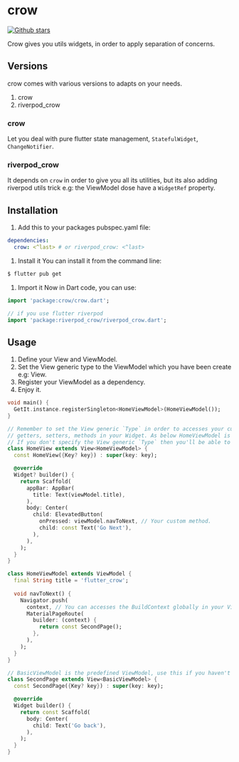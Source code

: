 # crow

[![Github stars](https://img.shields.io/github/stars/elbeicktalat/crow?logo=github)](https://github.com/elbeicktalat/crow)

Crow gives you utils widgets, in order to apply separation of concerns.

## Versions

crow comes with various versions to adapts on your needs.

1. crow
2. riverpod_crow

### crow

Let you deal with pure flutter state management, `StatefulWidget`, `ChangeNotifier`.

### riverpod_crow

It depends on `crow` in order to give you all its utilities, but its also adding
riverpod utils trick e.g: the ViewModel dose have a `WidgetRef` property.

## Installation

1) Add this to your packages pubspec.yaml file:
```yaml
dependencies:
  crow: <^last> # or riverpod_crow: <^last> 
```
1) Install it You can install it from the command line:
```bash
$ flutter pub get
```
1) Import it Now in Dart code, you can use:
```dart
import 'package:crow/crow.dart';

// if you use flutter riverpod
import 'package:riverpod_crow/riverpod_crow.dart';
```

## Usage

1. Define your View and ViewModel.
2. Set the View generic type to the ViewModel which you have been create e.g: View<HomeViewModel>.
3. Register your ViewModel as a dependency.
4. Enjoy it.

```dart
void main() {
  GetIt.instance.registerSingleton<HomeViewModel>(HomeViewModel());
}

// Remember to set the View generic `Type` in order to accesses your custom properties,
// getters, setters, methods in your Widget. As below HomeViewModel is subclass of ViewModel.
// If you don't specify the View generic `Type` then you'll be able to accesses only predefined stuff.
class HomeView extends View<HomeViewModel> {
  const HomeView({Key? key}) : super(key: key);

  @override
  Widget? builder() {
    return Scaffold(
      appBar: AppBar(
        title: Text(viewModel.title),
      ),
      body: Center(
        child: ElevatedButton(
          onPressed: viewModel.navToNext, // Your custom method.
          child: const Text('Go Next'),
        ),
      ),
    );
  }
}

class HomeViewModel extends ViewModel {
  final String title = 'flutter_crow';
  
  void navToNext() {
    Navigator.push(
      context, // You can accesses the BuildContext globally in your ViewModel.
      MaterialPageRoute(
        builder: (context) {
          return const SecondPage();
        },
      ),
    );
  }
}

// BasicViewModel is the predefined ViewModel, use this if you haven't custom stuff. 
class SecondPage extends View<BasicViewModel> {
  const SecondPage({Key? key}) : super(key: key);

  @override
  Widget builder() {
    return const Scaffold(
      body: Center(
        child: Text('Go back'),
      ),
    );
  }
}
```